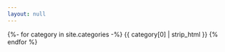 ```yaml
---
layout: null
---
```


{%- for category in site.categories -%}
  {{ category[0] | strip_html }}
{% endfor %}
